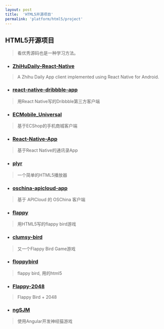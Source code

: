 ```yaml
---
layout: post
title:  'HTML5开源项目'
permalink: 'platform/html5/project'
---
```


## HTML5开源项目
> 看优秀源码也是一种学习方法。

* ### [ZhiHuDaily-React-Native](https://github.com/race604/ZhiHuDaily-React-Native)
> A Zhihu Daily App client implemented using React Native for Android.

* ### [react-native-dribbble-app](https://github.com/catalinmiron/react-native-dribbble-app)
> 用React Native写的Dribbble第三方客户端

* ### [ECMobile_Universal](https://github.com/GeekZooStudio/ECMobile_Universal)
> 基于ECShop的手机商城客户端

* ### [React-Native-App](https://git.oschina.net/vczero/React-Native-App)
> 基于React Native的通讯录App

* ### [plyr](https://github.com/Selz/plyr)
> 一个简单的HTML5播放器

* ### [oschina-apicloud-app](https://git.oschina.net/ThinkPHP/oschina-apicloud-app)
> 基于 APICloud 的 OSChina 客户端

* ### [flappy](https://github.com/hyspace/flappy)
> 用HTML5写的flappy bird游戏

* ### [clumsy-bird](https://github.com/ellisonleao/clumsy-bird)
> 又一个Flappy Bird Game游戏

* ### [floppybird](https://github.com/nebez/floppybird)
> flappy bird, 用的html5

* ### [Flappy-2048](https://github.com/hczhcz/Flappy-2048)
> Flappy Bird + 2048

* ### [ngSJM](https://github.com/yhaoao/ngSJM)
> 使用Angular开发神经猫游戏
